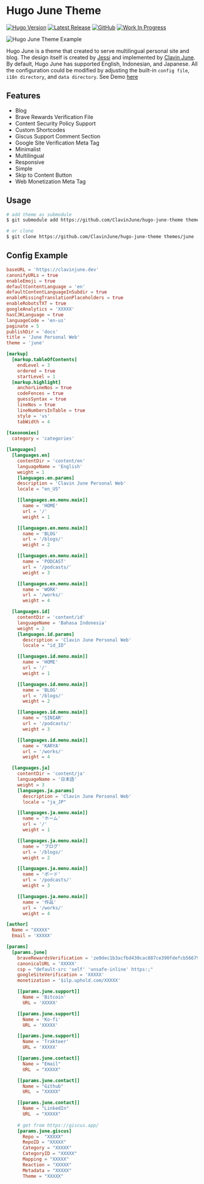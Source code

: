 # Hugo June Theme

[![Hugo Version](https://img.shields.io/static/v1?label=Hugo+Version&message=0.88.1&color=blue&logo=hugo)](https://github.com/gohugoio/hugo/releases/tag/v0.88.1)
[![Latest Release](https://img.shields.io/github/tag/ClavinJune/hugo-june-theme.svg)](https://github.com/ClavinJune/hugo-june-theme/releases/latest)
[![GitHub](https://img.shields.io/github/license/ClavinJune/hugo-june-theme)](https://github.com/ClavinJune/hugo-june-theme/blob/master/LICENSE)
[![Work In Progress](https://img.shields.io/static/v1?label=Work+In+Progress&message=true&color=green&logo=github)](https://github.com/ClavinJune/hugo-june-theme)

![Hugo June Theme Example](https://hugo.ClavinJune.dev/images/example.png)

Hugo June is a theme that created to serve multilingual personal site and blog. The design itself is created by [Jessi](https://munyaaa.github.io/) and implemented by [Clavin June](https://clavinjune.dev). By default, Hugo June has supported English, Indonesian, and Japanese. All the configuration could be modified by adjusting the built-in `config file`, `i18n directory`, and `data directory`. See Demo [here](https://clavinjune.dev)

## Features

- Blog
- Brave Rewards Verification File
- Content Security Policy Support
- Custom Shortcodes
- Giscus Support Comment Section
- Google Site Verification Meta Tag
- Minimalist
- Multilingual
- Responsive
- Simple
- Skip to Content Button
- Web Monetization Meta Tag

## Usage

```bash
# add theme as submodule
$ git submodule add https://github.com/ClavinJune/hugo-june-theme themes/june

# or clone
$ git clone https://github.com/ClavinJune/hugo-june-theme themes/june
```

## Config Example

```toml
baseURL = 'https://clavinjune.dev'
canonifyURLs = true
enableEmoji = true
defaultContentLanguage = 'en'
defaultContentLanguageInSubdir = true
enableMissingTranslationPlaceholders = true
enableRobotsTXT = true
googleAnalytics = 'XXXXX'
hasCJKLanguage = true
languageCode = 'en-us'
paginate = 5
publishDir = 'docs'
title = 'June Personal Web'
theme = 'june'

[markup]
  [markup.tableOfContents]
    endLevel = 3
    ordered = true
    startLevel = 1
  [markup.highlight]
    anchorLineNos = true
    codeFences = true
    guessSyntax = true
    lineNos = true
    lineNumbersInTable = true
    style = 'vs'
    tabWidth = 4
  
[taxonomies]
  category = 'categories'

[languages]
  [languages.en]
    contentDir = 'content/en'
    languageName = 'English'
    weight = 1
    [languages.en.params]
    description = 'Clavin June Personal Web'
    locale = "en_US"

    [[languages.en.menu.main]]
      name = 'HOME'
      url = '/'
      weight = 1

    [[languages.en.menu.main]]
      name = 'BLOG'
      url = '/blogs/'
      weight = 2

    [[languages.en.menu.main]]
      name = 'PODCAST'
      url = '/podcasts/'
      weight = 3

    [[languages.en.menu.main]]
      name = 'WORK'
      url = '/works/'
      weight = 4

  [languages.id]
    contentDir = 'content/id'
    languageName = 'Bahasa Indonesia'
    weight = 2
    [languages.id.params]
      description = 'Clavin June Personal Web'
      locale = "id_ID"

    [[languages.id.menu.main]]
      name = 'HOME'
      url = '/'
      weight = 1

    [[languages.id.menu.main]]
      name = 'BLOG'
      url = '/blogs/'
      weight = 2

    [[languages.id.menu.main]]
      name = 'SINIAR'
      url = '/podcasts/'
      weight = 3

    [[languages.id.menu.main]]
      name = 'KARYA'
      url = '/works/'
      weight = 4

  [languages.ja]
    contentDir = 'content/ja'
    languageName = '日本語'
    weight = 3
    [languages.ja.params]
      description = 'Clavin June Personal Web'
      locale = "ja_JP"

    [[languages.ja.menu.main]]
      name = 'ホーム'
      url = '/'
      weight = 1

    [[languages.ja.menu.main]]
      name = 'ブログ'
      url = '/blogs/'
      weight = 2

    [[languages.ja.menu.main]]
      name = 'ポード'
      url = '/podcasts/'
      weight = 3

    [[languages.ja.menu.main]]
      name = '作品'
      url = '/works/'
      weight = 4

[author]
  Name = "XXXXX"
  Email = 'XXXXX'

[params]
  [params.june]
    braveRewardsVerification = 'ze0dec1b3acfbd430cac887ce390fdefcb56679334fcd39bc49d434660a52e26c'
    canonicalURL = 'XXXXX'
    csp = "default-src 'self' 'unsafe-inline' https:;"
    googleSiteVerification = 'XXXXX'
    monetization = '$ilp.uphold.com/XXXXX'

    [[params.june.support]]
      Name = 'Bitcoin'
      URL = 'XXXXX'

    [[params.june.support]]
      Name = 'Ko-fi'
      URL = 'XXXXX'

    [[params.june.support]]
      Name = 'Trakteer'
      URL = 'XXXXX'

    [[params.june.contact]]
      Name = "Email"
      URL  = "XXXXX"

    [[params.june.contact]]
      Name = "Github"
      URL  = "XXXXX"

    [[params.june.contact]]
      Name = "LinkedIn"
      URL  = "XXXXX"
      
    # get from https://giscus.app/
    [params.june.giscus]
      Repo =  "XXXXX"
      RepoID = "XXXXX"
      Category = "XXXXX"
      CategoryID = "XXXXX"
      Mapping = "XXXXX"
      Reaction = "XXXXX"
      Metadata = "XXXXX"
      Theme = "XXXXX"
```
